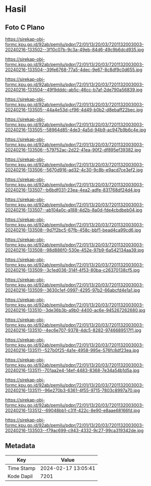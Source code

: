 # Hasil

## Foto C Plano

https://sirekap-obj-formc.kpu.go.id/92ab/pemilu/pdpr/72/01/13/20/03/7201132003003-20240216-133502--3f10c07b-9c3a-49eb-84d6-49c9b6dcd935.jpg

https://sirekap-obj-formc.kpu.go.id/92ab/pemilu/pdpr/72/01/13/20/03/7201132003003-20240216-133504--39fe6768-77a5-4dec-9e67-8c8df9c0d655.jpg

https://sirekap-obj-formc.kpu.go.id/92ab/pemilu/pdpr/72/01/13/20/03/7201132003003-20240216-133504--49f9dddc-ab5c-46cc-b7af-2de790a56839.jpg

https://sirekap-obj-formc.kpu.go.id/92ab/pemilu/pdpr/72/01/13/20/03/7201132003003-20240216-133505--44a4e53d-cf96-4d49-b0b2-d8ebaff22bec.jpg

https://sirekap-obj-formc.kpu.go.id/92ab/pemilu/pdpr/72/01/13/20/03/7201132003003-20240216-133505--58964d85-4de3-4a5d-94b9-ac947b9b6c4e.jpg

https://sirekap-obj-formc.kpu.go.id/92ab/pemilu/pdpr/72/01/13/20/03/7201132003003-20240216-133506--579752ac-2d22-41ea-90f2-df895ef39382.jpg

https://sirekap-obj-formc.kpu.go.id/92ab/pemilu/pdpr/72/01/13/20/03/7201132003003-20240216-133506--5670d916-ad32-4c30-9c8b-e9acd7ce3ef2.jpg

https://sirekap-obj-formc.kpu.go.id/92ab/pemilu/pdpr/72/01/13/20/03/7201132003003-20240216-133507--b6bdf031-23ea-4ea2-adfe-831768df24d4.jpg

https://sirekap-obj-formc.kpu.go.id/92ab/pemilu/pdpr/72/01/13/20/03/7201132003003-20240216-133507--ab104a0c-a188-4d2b-8a0d-fde4cbdbeb04.jpg

https://sirekap-obj-formc.kpu.go.id/92ab/pemilu/pdpr/72/01/13/20/03/7201132003003-20240216-133508--9d7f2bc5-67fb-458c-bbf1-bead4ca99cd6.jpg

https://sirekap-obj-formc.kpu.go.id/92ab/pemilu/pdpr/72/01/13/20/03/7201132003003-20240216-133508--98d886f0-530e-452e-97b9-6a542134aa39.jpg

https://sirekap-obj-formc.kpu.go.id/92ab/pemilu/pdpr/72/01/13/20/03/7201132003003-20240216-133509--3c1ed036-314f-4f53-80ba-c26370138cf5.jpg

https://sirekap-obj-formc.kpu.go.id/92ab/pemilu/pdpr/72/01/13/20/03/7201132003003-20240216-133509--3630c1ef-0997-4295-97b2-66abcfd4e1a1.jpg

https://sirekap-obj-formc.kpu.go.id/92ab/pemilu/pdpr/72/01/13/20/03/7201132003003-20240216-133510--3de36b3b-a9b0-4400-ac6e-945267262680.jpg

https://sirekap-obj-formc.kpu.go.id/92ab/pemilu/pdpr/72/01/13/20/03/7201132003003-20240216-133510--4ec6e707-9378-4dc5-8282-9746689517f1.jpg

https://sirekap-obj-formc.kpu.go.id/92ab/pemilu/pdpr/72/01/13/20/03/7201132003003-20240216-133511--527b0f25-4a1e-4958-995e-576fc8df23ea.jpg

https://sirekap-obj-formc.kpu.go.id/92ab/pemilu/pdpr/72/01/13/20/03/7201132003003-20240216-133511--701aa2e4-14ef-4483-8368-7e34a54b1d5a.jpg

https://sirekap-obj-formc.kpu.go.id/92ab/pemilu/pdpr/72/01/13/20/03/7201132003003-20240216-133511--96e270b3-6361-4f55-9715-7803c8997a70.jpg

https://sirekap-obj-formc.kpu.go.id/92ab/pemilu/pdpr/72/01/13/20/03/7201132003003-20240216-133512--69048bb1-c31f-422c-8e90-e8aae68166fd.jpg

https://sirekap-obj-formc.kpu.go.id/92ab/pemilu/pdpr/72/01/13/20/03/7201132003003-20240216-133503--f79ac699-c943-4332-9c27-99ca319342de.jpg


## Metadata

| Key        | Value               |
| ---------- | ------------------- |
| Time Stamp | 2024-02-17 13:05:41 |
| Kode Dapil | 7201                |



